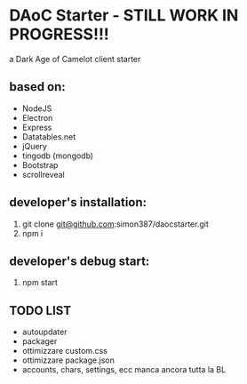 # DAoC Starter - STILL WORK IN PROGRESS!!!
a Dark Age of Camelot client starter

## based on:

+ NodeJS
+ Electron
+ Express
+ Datatables.net
+ jQuery
+ tingodb (mongodb)
+ Bootstrap
+ scrollreveal

## developer's installation:

1. git clone git@github.com:simon387/daocstarter.git
2. npm i

## developer's debug start:

1. npm start

## TODO LIST

+ autoupdater
+ packager
+ ottimizzare custom.css
+ ottimizzare package.json
+ accounts, chars, settings, ecc manca ancora tutta la BL

